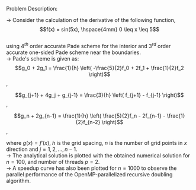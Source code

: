 Problem Description:  

-> Consider the calculation of the derivative of the following function,  
$$f(x) = sin(5x), \hspace{4mm} 0 \leq x \leq 5$$  
using $4^{th}$ order accurate Pade scheme for the interior and $3^{rd}$ order accurate one-sided Pade scheme near the boundaries.  
-> Pade's scheme is given as:  
$$g_0 + 2g_1 = \frac{1}{h} \left( -\frac{5}{2}f_0 + 2f_1 + \frac{1}{2}f_2 \right)$$,  

$$g_{j+1} + 4g_j + g_{j-1} = \frac{3}{h} \left( f_{j+1} - f_{j-1} \right)$$,  

$$g_n + 2g_{n-1} = \frac{1}{h} \left( \frac{5}{2}f_n - 2f_{n-1} - \frac{1}{2}f_{n-2} \right)$$,  

where $g(x) = f'(x)$, $h$ is the grid spacing, $n$ is the number of grid points in $x$ direction and $j = 1,2,...,n-1$.  
-> The analytical solution is plotted with the obtained numerical solution for $n = 100$, and number of threads $p = 2$.  
-> A speedup curve has also been plotted for $n = 1000$ to observe the parallel performance of the OpenMP-parallelized recursive doubling algorithm.  
